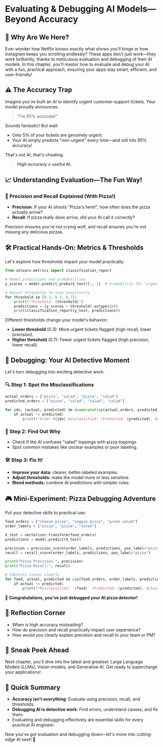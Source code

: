 # Evaluating & Debugging AI Models—Beyond Accuracy

## 🎯 Why Are We Here?

Ever wonder how Netflix knows exactly what shows you'll binge or how Instagram keeps you scrolling endlessly? These apps don't just work—they work brilliantly, thanks to meticulous evaluation and debugging of their AI models. In this chapter, you'll master how to evaluate and debug your AI with a fun, practical approach, ensuring your apps stay smart, efficient, and user-friendly!

## ⚠️ The Accuracy Trap

Imagine you've built an AI to identify urgent customer-support tickets. Your model proudly announces: 
> “I'm 95% accurate!”

Sounds fantastic! But wait:

- Only 5% of your tickets are genuinely urgent.
- Your AI simply predicts "non-urgent" every time—and still hits 95% accuracy!

That's not AI; that's cheating.

> **High accuracy ≠ useful AI.**

## 📈 Understanding Evaluation—The Fun Way!

### 🍕 Precision and Recall Explained (With Pizza!)

- **Precision**: If your AI shouts "Pizza's here!", how often does the pizza actually arrive?
- **Recall**: If pizza really does arrive, did your AI call it correctly?

Precision ensures you're not crying wolf, and recall ensures you're not missing any delicious pizzas.

## 🛠 Practical Hands-On: Metrics & Thresholds

Let's explore how thresholds impact your model practically:

```python
from sklearn.metrics import classification_report

# Model predictions and probabilities
y_scores = model.predict_proba(X_test)[:, 1]  # Probability for 'urgent'

# Adjust thresholds to tune sensitivity
for threshold in [0.3, 0.5, 0.7]:
    print(f"Threshold: {threshold}")
    predictions = (y_scores > threshold).astype(int)
    print(classification_report(y_test, predictions))
```

Different thresholds change your model's behavior:

- **Lower threshold** (0.3): More urgent tickets flagged (high recall, lower precision).
- **Higher threshold** (0.7): Fewer urgent tickets flagged (high precision, lower recall).

## 🐞 Debugging: Your AI Detective Moment

Let's turn debugging into exciting detective work:

### 🔍 Step 1: Spot the Misclassifications

```python
actual_orders = ["pizza", "salad", "pizza", "salad"]
predicted_orders = ["pizza", "salad", "salad", "salad"]

for idx, (actual, predicted) in enumerate(zip(actual_orders, predicted_orders), 1):
    if actual != predicted:
        print(f"Order #{idx} misclassified! (Predicted: {predicted}, Actual: {actual})")
```

### 🧐 Step 2: Find Out Why

- Check if the AI confuses "salad" toppings with pizza toppings.
- Spot common mistakes like unclear examples or poor labeling.

### 🛠 Step 3: Fix It!

- **Improve your data:** clearer, better-labeled examples.
- **Adjust thresholds:** make the model more or less sensitive.
- **Blend methods:** combine AI predictions with simpler rules.

## 🎮 Mini-Experiment: Pizza Debugging Adventure

Put your detective skills to practical use:

```python
food_orders = ["cheese pizza", "veggie pizza", "green salad"]
order_labels = ["pizza", "pizza", "salad"]

X_test = vectorizer.transform(food_orders)
predictions = model.predict(X_test)

precision = precision_score(order_labels, predictions, pos_label="pizza")
recall = recall_score(order_labels, predictions, pos_label="pizza")

print("Pizza Precision:", precision)
print("Pizza Recall:", recall)

# Identify issues clearly
for food, actual, predicted in zip(food_orders, order_labels, predictions):
    if actual != predicted:
        print(f"Misclassified: '{food}' (Predicted: {predicted}, Actual: {actual})")
```

🎉 **Congratulations, you've just debugged your AI pizza detector!**

## 🧐 Reflection Corner

- When is high accuracy misleading?
- How do precision and recall practically impact user experience?
- How would you clearly explain precision and recall to your team or PM?

## 🌟 Sneak Peek Ahead

Next chapter, you'll dive into the latest and greatest: Large Language Models (LLMs), Vision models, and Generative AI. Get ready to supercharge your applications!

## 📌 Quick Summary

- **Accuracy isn't everything**: Evaluate using precision, recall, and thresholds.
- **Debugging AI is detective work**: Find errors, understand causes, and fix them.
- Evaluating and debugging effectively are essential skills for every practical AI engineer.

Now you've got evaluation and debugging down—let's move into cutting-edge AI next! 🚀
